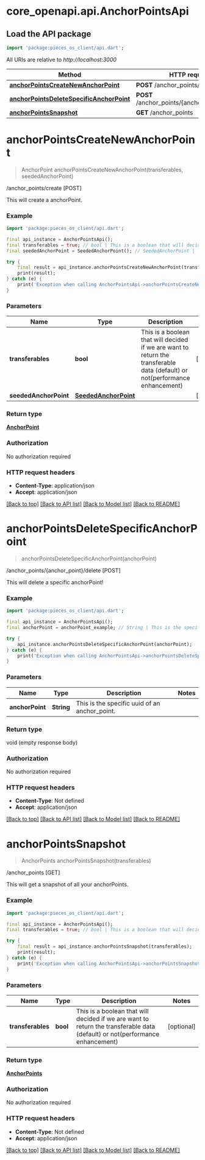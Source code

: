 # core_openapi.api.AnchorPointsApi

## Load the API package
```dart
import 'package:pieces_os_client/api.dart';
```

All URIs are relative to *http://localhost:3000*

Method | HTTP request | Description
------------- | ------------- | -------------
[**anchorPointsCreateNewAnchorPoint**](AnchorPointsApi.md#anchorpointscreatenewanchorpoint) | **POST** /anchor_points/create | /anchor_points/create [POST]
[**anchorPointsDeleteSpecificAnchorPoint**](AnchorPointsApi.md#anchorpointsdeletespecificanchorpoint) | **POST** /anchor_points/{anchor_point}/delete | /anchor_points/{anchor_point}/delete [POST]
[**anchorPointsSnapshot**](AnchorPointsApi.md#anchorpointssnapshot) | **GET** /anchor_points | /anchor_points [GET]


# **anchorPointsCreateNewAnchorPoint**
> AnchorPoint anchorPointsCreateNewAnchorPoint(transferables, seededAnchorPoint)

/anchor_points/create [POST]

This will create a anchorPoint.

### Example
```dart
import 'package:pieces_os_client/api.dart';

final api_instance = AnchorPointsApi();
final transferables = true; // bool | This is a boolean that will decided if we are want to return the transferable data (default) or not(performance enhancement)
final seededAnchorPoint = SeededAnchorPoint(); // SeededAnchorPoint | 

try {
    final result = api_instance.anchorPointsCreateNewAnchorPoint(transferables, seededAnchorPoint);
    print(result);
} catch (e) {
    print('Exception when calling AnchorPointsApi->anchorPointsCreateNewAnchorPoint: $e\n');
}
```

### Parameters

Name | Type | Description  | Notes
------------- | ------------- | ------------- | -------------
 **transferables** | **bool**| This is a boolean that will decided if we are want to return the transferable data (default) or not(performance enhancement) | [optional] 
 **seededAnchorPoint** | [**SeededAnchorPoint**](SeededAnchorPoint.md)|  | [optional] 

### Return type

[**AnchorPoint**](AnchorPoint.md)

### Authorization

No authorization required

### HTTP request headers

 - **Content-Type**: application/json
 - **Accept**: application/json

[[Back to top]](#) [[Back to API list]](../README.md#documentation-for-api-endpoints) [[Back to Model list]](../README.md#documentation-for-models) [[Back to README]](../README.md)

# **anchorPointsDeleteSpecificAnchorPoint**
> anchorPointsDeleteSpecificAnchorPoint(anchorPoint)

/anchor_points/{anchor_point}/delete [POST]

This will delete a specific anchorPoint!

### Example
```dart
import 'package:pieces_os_client/api.dart';

final api_instance = AnchorPointsApi();
final anchorPoint = anchorPoint_example; // String | This is the specific uuid of an anchor_point.

try {
    api_instance.anchorPointsDeleteSpecificAnchorPoint(anchorPoint);
} catch (e) {
    print('Exception when calling AnchorPointsApi->anchorPointsDeleteSpecificAnchorPoint: $e\n');
}
```

### Parameters

Name | Type | Description  | Notes
------------- | ------------- | ------------- | -------------
 **anchorPoint** | **String**| This is the specific uuid of an anchor_point. | 

### Return type

void (empty response body)

### Authorization

No authorization required

### HTTP request headers

 - **Content-Type**: Not defined
 - **Accept**: application/json

[[Back to top]](#) [[Back to API list]](../README.md#documentation-for-api-endpoints) [[Back to Model list]](../README.md#documentation-for-models) [[Back to README]](../README.md)

# **anchorPointsSnapshot**
> AnchorPoints anchorPointsSnapshot(transferables)

/anchor_points [GET]

This will get a snapshot of all your anchorPoints.

### Example
```dart
import 'package:pieces_os_client/api.dart';

final api_instance = AnchorPointsApi();
final transferables = true; // bool | This is a boolean that will decided if we are want to return the transferable data (default) or not(performance enhancement)

try {
    final result = api_instance.anchorPointsSnapshot(transferables);
    print(result);
} catch (e) {
    print('Exception when calling AnchorPointsApi->anchorPointsSnapshot: $e\n');
}
```

### Parameters

Name | Type | Description  | Notes
------------- | ------------- | ------------- | -------------
 **transferables** | **bool**| This is a boolean that will decided if we are want to return the transferable data (default) or not(performance enhancement) | [optional] 

### Return type

[**AnchorPoints**](AnchorPoints.md)

### Authorization

No authorization required

### HTTP request headers

 - **Content-Type**: Not defined
 - **Accept**: application/json

[[Back to top]](#) [[Back to API list]](../README.md#documentation-for-api-endpoints) [[Back to Model list]](../README.md#documentation-for-models) [[Back to README]](../README.md)

